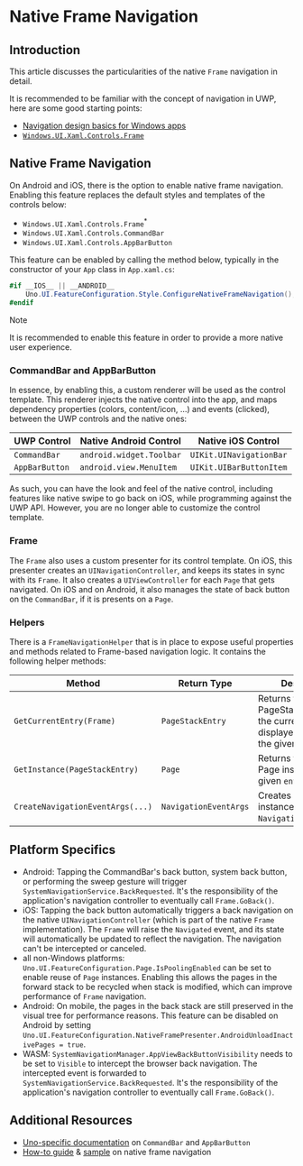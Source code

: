 # Native Frame Navigation

## Introduction

This article discusses the particularities of the native `Frame` navigation in detail.

It is recommended to be familiar with the concept of navigation in UWP, here are some good starting points:

- [Navigation design basics for Windows apps](https://docs.microsoft.com/windows/uwp/design/basics/navigation-basics)
- [`Windows.UI.Xaml.Controls.Frame`](https://docs.microsoft.com/uwp/api/Windows.UI.Xaml.Controls.Frame)

## Native Frame Navigation

On Android and iOS, there is the option to enable native frame navigation. Enabling this feature replaces the default styles and templates of the controls below:

- `Windows.UI.Xaml.Controls.Frame`<sup>*</sup>
- `Windows.UI.Xaml.Controls.CommandBar`
- `Windows.UI.Xaml.Controls.AppBarButton`

This feature can be enabled by calling the method below, typically in the constructor of your `App` class in `App.xaml.cs`:

```cs
#if __IOS__ || __ANDROID__
    Uno.UI.FeatureConfiguration.Style.ConfigureNativeFrameNavigation();
#endif
```

> [!NOTE]
> It is recommended to enable this feature in order to provide a more native user experience.

### CommandBar and AppBarButton

In essence, by enabling this, a custom renderer will be used as the control template. This renderer injects the native control into the app, and maps dependency properties (colors, content/icon, ...) and events (clicked), between the UWP controls and the native ones:

UWP Control|Native Android Control|Native iOS Control
-|-|-
`CommandBar`|`android.widget.Toolbar`|`UIKit.UINavigationBar`
`AppBarButton`|`android.view.MenuItem`|`UIKit.UIBarButtonItem`

As such, you can have the look and feel of the native control, including features like native swipe to go back on iOS, while programming against the UWP API. However, you are no longer able to customize the control template.

### Frame

The `Frame` also uses a custom presenter for its control template.
On iOS, this presenter creates an `UINavigationController`, and keeps its states in sync with its `Frame`. It also creates a `UIViewController` for each `Page` that gets navigated.
On iOS and on Android, it also manages the state of back button on the `CommandBar`, if it is presents on a `Page`.

### Helpers

There is a `FrameNavigationHelper` that is in place to expose useful properties and methods related to Frame-based navigation logic. It contains the following helper methods:

Method|Return Type|Description
-|-|-
`GetCurrentEntry(Frame)`|`PageStackEntry`|Returns the PageStackEntry for the currently displayed Page within the given `frame`.
`GetInstance(PageStackEntry)`|`Page`|Returns the actual Page instance of the given `entry`.
`CreateNavigationEventArgs(...)`|`NavigationEventArgs`|Creates a new instance of `NavigationEventArgs`/>

## Platform Specifics

- Android: Tapping the CommandBar's back button, system back button, or performing the sweep gesture will trigger `SystemNavigationService.BackRequested`. It's the responsibility of the application's navigation controller to eventually call `Frame.GoBack()`.
- iOS: Tapping the back button automatically triggers a back navigation on the native `UINavigationController` (which is part of the native `Frame` implementation). The `Frame` will raise the `Navigated` event, and its state will automatically be updated to reflect the navigation. The navigation can't be intercepted or canceled.
- all non-Windows platforms: `Uno.UI.FeatureConfiguration.Page.IsPoolingEnabled` can be set to enable reuse of `Page` instances. Enabling this allows the pages in the forward stack to be recycled when stack is modified, which can improve performance of `Frame` navigation.
- Android: On mobile, the pages in the back stack are still preserved in the visual tree for performance reasons. This feature can be disabled on Android by setting `Uno.UI.FeatureConfiguration.NativeFramePresenter.AndroidUnloadInactivePages = true`.
- WASM: `SystemNavigationManager.AppViewBackButtonVisibility` needs to be set to `Visible` to intercept the browser back navigation. The intercepted event is forwarded to `SystemNavigationService.BackRequested`. It's the responsibility of the application's navigation controller to eventually call `Frame.GoBack()`.

## Additional Resources

- [Uno-specific documentation](../controls/CommandBar.md) on `CommandBar` and `AppBarButton`
- [How-to guide](../guides/native-frame-nav-tutorial.md) & [sample](https://github.com/unoplatform/Uno.Samples/tree/master/UI/NativeFrameNav) on native frame navigation
